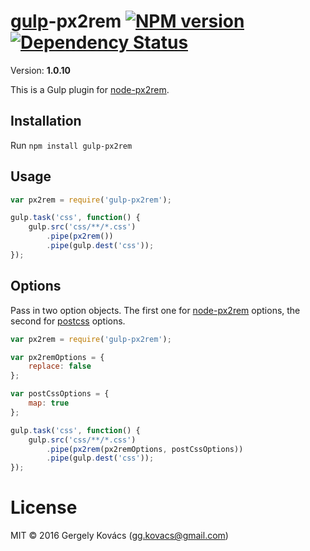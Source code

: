 # [gulp](https://github.com/gulpjs/gulp)-px2rem [![NPM version][npm-image]][npm-url] [![Dependency Status][daviddm-image]][daviddm-url]
Version: **1.0.10**

This is a Gulp plugin for [node-px2rem](https://github.com/ggkovacs/node-px2rem).

## Installation

Run `npm install gulp-px2rem`

## Usage

```js
var px2rem = require('gulp-px2rem');

gulp.task('css', function() {
    gulp.src('css/**/*.css')
        .pipe(px2rem())
        .pipe(gulp.dest('css'));
});
```

## Options

Pass in two option objects. The first one for [node-px2rem](https://github.com/ggkovacs/node-px2rem) options, the second for [postcss](https://github.com/postcss/postcss) options.

```js
var px2rem = require('gulp-px2rem');

var px2remOptions = {
    replace: false
};

var postCssOptions = {
    map: true  
};

gulp.task('css', function() {
    gulp.src('css/**/*.css')
        .pipe(px2rem(px2remOptions, postCssOptions))
        .pipe(gulp.dest('css'));
});
```

# License
MIT © 2016 Gergely Kovács (gg.kovacs@gmail.com)

[npm-image]: https://badge.fury.io/js/gulp-px2rem.svg
[npm-url]: https://npmjs.org/package/gulp-px2rem
[daviddm-image]: https://david-dm.org/ggkovacs/gulp-px2rem.svg?theme=shields.io
[daviddm-url]: https://david-dm.org/ggkovacs/gulp-px2rem
